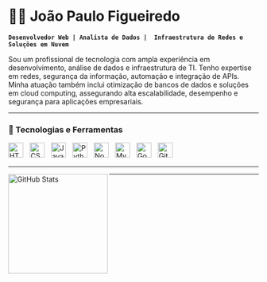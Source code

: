 # 👨‍💻 João Paulo Figueiredo

**`Desenvolvedor Web | Analista de Dados |  Infraestrutura de Redes e Soluções em Nuvem`**

Sou um profissional de tecnologia com ampla experiência em desenvolvimento, análise de dados e infraestrutura de TI. Tenho expertise em redes, segurança da informação, automação e integração de APIs. Minha atuação também inclui otimização de bancos de dados e soluções em cloud computing, assegurando alta escalabilidade, desempenho e segurança para aplicações empresariais.

---

### 🚀 Tecnologias e Ferramentas

<img align="left" alt="HTML" title="HTML" width="30px" style="padding-right: 10px;" src="https://cdn.jsdelivr.net/gh/devicons/devicon@latest/icons/html5/html5-original.svg" />
<img align="left" alt="CSS" title="CSS" width="30px" style="padding-right: 10px;" src="https://cdn.jsdelivr.net/gh/devicons/devicon@latest/icons/css3/css3-original.svg" />
<img align="left" alt="JavaScript" title="JavaScript" width="30px" style="padding-right: 10px;" src="https://cdn.jsdelivr.net/gh/devicons/devicon@latest/icons/javascript/javascript-original.svg" />
<img align="left" alt="Python" title="Python" width="30px" style="padding-right: 10px;" src="https://cdn.jsdelivr.net/gh/devicons/devicon@latest/icons/python/python-original.svg" />
<img align="left" alt="Node.js" title="Node.js" width="30px" style="padding-right: 10px;" src="https://cdn.jsdelivr.net/gh/devicons/devicon@latest/icons/nodejs/nodejs-original.svg" />
<img align="left" alt="MySQL" title="MySQL" width="30px" style="padding-right: 10px;" src="https://cdn.jsdelivr.net/gh/devicons/devicon@latest/icons/mysql/mysql-original.svg" />
<img align="left" alt="Google Cloud" title="Google Cloud" width="30px" style="padding-right: 10px;" src="https://cdn.jsdelivr.net/gh/devicons/devicon@latest/icons/googlecloud/googlecloud-original.svg" />
<img align="left" alt="Git" title="Git" width="30px" style="padding-right: 10px;" src="https://cdn.jsdelivr.net/gh/devicons/devicon@latest/icons/git/git-original.svg" />
<br/>
<br/>

---



  <img align="left" alt="GitHub Stats" height="200" src="https://github-readme-stats.vercel.app/api/top-langs/?username=Joaopaulofigueiredo&theme=tokyonight&layout=compact&custom_title=Tecnologias&langs_count=9" />
</p>

---


